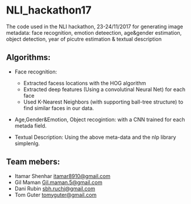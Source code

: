 # NLI_hackathon17
The code used in the NLI hackathon, 23-24/11/2017 for generating image metadata: face recognition, emotion deteection, age&amp;gender estimation, object detection, year of picutre estimation &amp; textual description

## Algorithms:

- Face recognition: 
  - Extracted facess locations with the HOG algorithm
  - Extracted deep features (Using a convolutinal Neural Net) for each face
  - Used K-Nearest Neighbors (with supporting ball-tree structure) to find similar faces in our data.

- Age,Gender&Emotion, Object recogintion: with a CNN trained for each metada field.

- Textual Description: Using the above meta-data and the nlp library simplenlg.

## Team mebers:

- Itamar Shenhar itamar8910@gmail.com
- Gil Maman Gil.maman.5@gmail.com 
- Dani Rubin sbh.ruchi@gmail.com 
- Tom Guter tomyguter@gmail.com 
